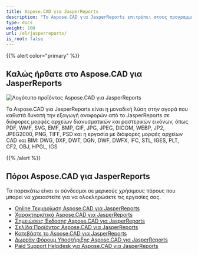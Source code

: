 ```yaml
---
title: Aspose.CAD για JasperReports
description: "Το Aspose.CAD για JasperReports επιτρέπει στους προγραμματιστές να ανοίγουν, διαβάζουν και επεξεργάζονται τα αρχεία AutoCAD DWG, DXF, DWT και άλλων μορφών αρχείων CAD και BIM, όπως: DGN, DWF, DWFX, IFC, STL, IGES, PLT, CF2, OBJ, HPGL, IGS."
type: docs
weight: 100
url: /el/jasperreports/
is_root: false
---
```


{{% alert color="primary" %}}

## **Καλώς ήρθατε στο Aspose.CAD για JasperReports**

![Λογότυπο προϊόντος Aspose.CAD για JasperReports](/_assets/home_3.png)

Το Aspose.CAD για JasperReports είναι η μοναδική λύση στην αγορά που καθιστά δυνατή την εξαγωγή αναφορών από το JasperReports σε διάφορες μορφές αρχείων διανυσματικών και ραστερικών εικόνων, όπως PDF, WMF, SVG, EMF, BMP, GIF, JPG, JPEG, DICOM, WEBP, JP2, JPEG2000, PNG, TIFF, PSD και η εργασία με διάφορες μορφές αρχείων CAD και BIM: DWG, DXF, DWT, DGN, DWF, DWFX, IFC, STL, IGES, PLT, CF2, OBJ, HPGL, IGS

{{% /alert %}}

## **Πόροι Aspose.CAD για JasperReports**

Τα παρακάτω είναι οι σύνδεσμοι σε μερικούς χρήσιμους πόρους που μπορεί να χρειαστείτε για να ολοκληρώσετε τις εργασίες σας.

- [Online Τεκμηρίωση Aspose.CAD για JasperReports](/el/cad/jasperreports/)
- [Χαρακτηριστικά Aspose.CAD για JasperReports](/el/cad/jasperreports/features-overview/)
- [Σημειώσεις Έκδοσης Aspose.CAD για JasperReports](https://releases.aspose.com/cad/jasperreports/release-notes/)
- [Σελίδα Προϊόντος Aspose.CAD για JasperReports](https://products.aspose.com/cad/jasperreports/)
- [Κατεβάστε το Aspose.CAD για JasperReports](https://downloads.aspose.com/cad/jasperreports)
- [Δωρεάν Φόρουμ Υποστήριξης Aspose.CAD για JasperReports](https://forum.aspose.com/c/cad/19)
- [Paid Support Helpdesk για Aspose.CAD για JasperReports](https://helpdesk.aspose.com/)
